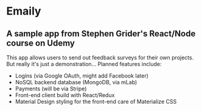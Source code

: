 # Emaily

## A sample app from Stephen Grider's React/Node course on Udemy

This app allows users to send out feedback surveys for their own projects.
But really it's just a demonstration... Planned features include:

* Logins (via Google OAuth, might add Facebook later)
* NoSQL backend database (MongoDB, via mLab)
* Payments (will be via Stripe)
* Front-end client build with React/Redux
* Material Design styling for the front-end care of Materialize CSS
